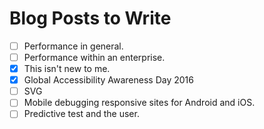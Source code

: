 # Blog Posts to Write

- [ ] Performance in general.
- [ ] Performance within an enterprise.
- [x] This isn't new to me.
- [x] Global Accessibility Awareness Day 2016
- [ ] SVG
- [ ] Mobile debugging responsive sites for Android and iOS.
- [ ] Predictive test and the user.
